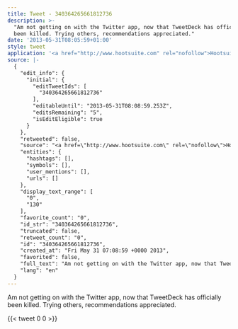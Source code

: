 ```yaml
---
title: Tweet - 340364265661812736
description: >-
  "Am not getting on with the Twitter app, now that TweetDeck has officially
  been killed. Trying others, recommendations appreciated."
date: '2013-05-31T08:05:59+01:00'
style: tweet
application: '<a href="http://www.hootsuite.com" rel="nofollow">Hootsuite</a>'
source: |-
  {
    "edit_info": {
      "initial": {
        "editTweetIds": [
          "340364265661812736"
        ],
        "editableUntil": "2013-05-31T08:08:59.253Z",
        "editsRemaining": "5",
        "isEditEligible": true
      }
    },
    "retweeted": false,
    "source": "<a href=\"http://www.hootsuite.com\" rel=\"nofollow\">Hootsuite</a>",
    "entities": {
      "hashtags": [],
      "symbols": [],
      "user_mentions": [],
      "urls": []
    },
    "display_text_range": [
      "0",
      "130"
    ],
    "favorite_count": "0",
    "id_str": "340364265661812736",
    "truncated": false,
    "retweet_count": "0",
    "id": "340364265661812736",
    "created_at": "Fri May 31 07:08:59 +0000 2013",
    "favorited": false,
    "full_text": "Am not getting on with the Twitter app, now that TweetDeck has officially been killed. Trying others, recommendations appreciated.",
    "lang": "en"
  }
---
```

Am not getting on with the Twitter app, now that TweetDeck has officially been killed. Trying others, recommendations appreciated.
    
{{< tweet 0 0 >}}
    
